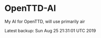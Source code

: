 # OpenTTD-AI
My AI for OpenTTD, will use primarily air

Latest backup: Sun Aug 25 21:31:01 UTC 2019
